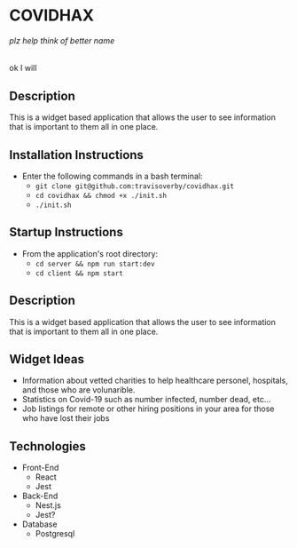 # COVIDHAX
###### _plz help think of better name_
ok I will


## Description
This is a widget based application that allows the user to see information that is important to them all in one place.

## Installation Instructions
* Enter the following commands in a bash terminal:
  * `git clone git@github.com:travisoverby/covidhax.git`
  * `cd covidhax && chmod +x ./init.sh`
  * `./init.sh`

## Startup Instructions
* From the application's root directory:
  * `cd server && npm run start:dev`
  * `cd client && npm start`

## Description
This is a widget based application that allows the user to see information that is important to them all in one place.

## Widget Ideas
* Information about vetted charities to help healthcare personel, hospitals, and those who are volunarible.
* Statistics on Covid-19 such as number infected, number dead, etc...
* Job listings for remote or other hiring positions in your area for those who have lost their jobs

## Technologies
* Front-End
  * React
  * Jest
* Back-End
  * Nest.js
  * Jest?
* Database
  * Postgresql
